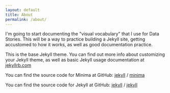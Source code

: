 ```yaml
---
layout: default
title: About
permalink: /about/
---
```


I'm going to start documenting the "visual vocabulary" that I use for Data Stories. This will be a way to practice building a Jekyll site, getting accustomed to how it works, as well as good documentation practice. 

This is the base Jekyll theme. You can find out more info about customizing your Jekyll theme, as well as basic Jekyll usage documentation at [jekyllrb.com](https://jekyllrb.com/)

You can find the source code for Minima at GitHub:
[jekyll][jekyll-organization] /
[minima](https://github.com/jekyll/minima)

You can find the source code for Jekyll at GitHub:
[jekyll][jekyll-organization] /
[jekyll](https://github.com/jekyll/jekyll)


[jekyll-organization]: https://github.com/jekyll
